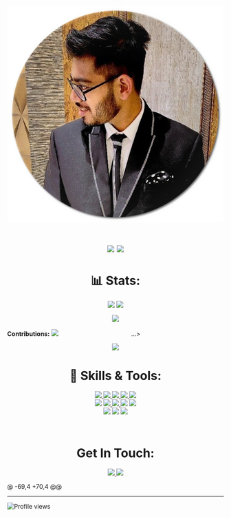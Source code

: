<img src= './images/vanshitgupta.png' alt="HELLO I'M VANSHIT GUPTA.">
<h1 align="center">
    <img src="https://readme-typing-svg.herokuapp.com?color=%23711BF7&lines=Console.log(%22I+Am+A+Developer%22);cout%3C%3C%22I+Am+A+Programmer%22%3C%3Cendl;print(%22Improving+Bit+By+Bit.%22)&size=20&center=true&width=700">
    <img src="(https://readme-typing-svg.herokuapp.com?color=8233F7&lines=I+Am+Vanshit+Gupta;System.out.println(%22I+AM+A+PROGRAMMER))&size=20&center=true&width=700">
</h1>

<h1 align="center"> 📊 Stats: </h1>
<p>
    <p align="center">
    <img src= "https://github-readme-stats.vercel.app/api?username=Vanshitgupta9717&show_icons=true&theme=radical">
    <img src="https://github-readme-streak-stats.herokuapp.com/?user=Vanshitgupta9717&theme=radical">
    </p>
    <p align="center">
    <img src="https://github-readme-stats.vercel.app/api/top-langs/?username=Vanshitgupta9717&theme=radical">
    </p>
</p>
</

<h1 align="center"><strong>Contributions:</strong></h1>
<img src = <div data-v-45a787d4 class="icon-player-wrap" style="min-width: 186px; height: 186px;">…</div>>
<p align="center">
    <img src= "https://activity-graph.herokuapp.com/graph?username=Vanshitgupta9717&theme=react-dark&hide_border=true">
</p> 

<h1 align="center"> 🔧 Skills & Tools: </h1>
<p align="center">
  <a href="https://www.typescriptlang.org/">
    <img src="https://img.shields.io/badge/typescript-3178C6?&style=for-the-badge&logo=typescript&logoColor=white">
  </a>
  <a href="https://www.cplusplus.com/doc/tutorial/">
    <img src="https://img.shields.io/badge/C%2B%2B-00599C?style=for-the-badge&logo=C%2B%2B&logoColor=white">
  </a>
  <a href="https://html.com/">
    <img src="https://img.shields.io/badge/HTML-E34F26?style=for-the-badge&logo=HTML5&logoColor=white">
  </a>
  <a href="https://www.w3schools.com/css/">
    <img src="https://img.shields.io/badge/CSS-1572B6?style=for-the-badge&logo=CSS3&logoColor=white">
  </a>
  <a href="https://www.javascript.com/">
    <img src="https://img.shields.io/badge/JavaScript-323330?style=for-the-badge&logo=javascript&logoColor=F7DF1E">
  </a>
  <br>
  <img src="https://img.shields.io/badge/c-339933?&style=for-the-badge&logo=c&logoColor=white">
  <a href="https://git-scm.com/">
    <img src="https://img.shields.io/badge/git-F05032?&style=for-the-badge&logo=git&logoColor=white">
  </a>
  <a href="https://reactjs.org/">
    <img src="https://img.shields.io/badge/react-61DAFB?&style=for-the-badge&logo=react&logoColor=121212">
  </a>
    <img src="https://img.shields.io/badge/redux-000000?&style=for-the-badge&logo=Redux&logoColor=white">
    <img src="https://img.shields.io/badge/python-00599C?&style=for-the-badge&logo=Python&logoColor=yellow">
<br>
    <img src="https://img.shields.io/badge/Bootstrap-A020F0?style=for-the-badge&logo=bootstrap&logoColor=white">
    <img src="https://img.shields.io/badge/MySql-00599C?style=for-the-badge&logo=mysql&logoColor=white">
    <img src="https://img.shields.io/badge/graphql-323330?style=for-the-badge&logo=graphql&logoColor=F7DF1E">
</p>

<br>

<h1 align="center"> Get In Touch: </h1>
  <p align="center">
    <a href="https://www.instagram.com/vanshitgupta_2004/">
      <img src="https://img.shields.io/badge/instagram-purple?&style=for-the-badge&logo=instagram&logoColor=white">
    </a>
    <a href="https://www.linkedin.com/in/vanshit-gupta-8b8486226/">
      <img src="https://img.shields.io/badge/linkedin-0A66C2?&style=for-the-badge&logo=linkedin&logoColor=white">
    </a>
  </p>
@ -69,4 +70,4 @@
<hr>



![Profile views](https://gpvc.arturio.dev/Vanshitgupta9717)  